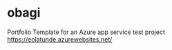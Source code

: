 # obagi
Portfolio Template for an Azure app service test project
https://eolatunde.azurewebsites.net/
